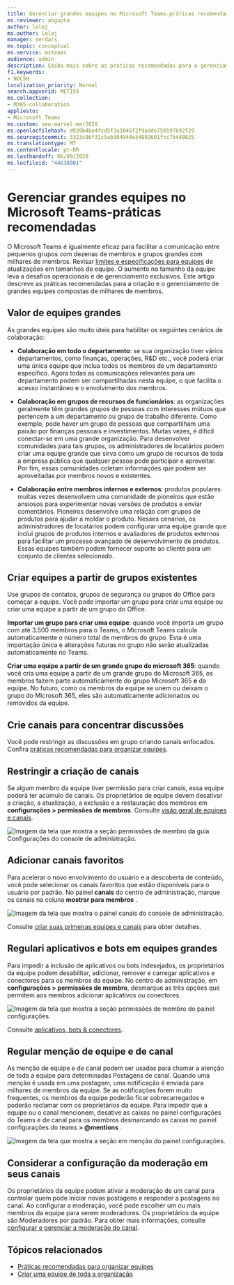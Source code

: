```yaml
---
title: Gerenciar grandes equipes no Microsoft Teams-práticas recomendadas
ms.reviewer: abgupta
author: lolaj
ms.author: lolaj
manager: serdars
ms.topic: conceptual
ms.service: msteams
audience: admin
description: Saiba mais sobre as práticas recomendadas para o gerenciamento de grandes equipes do Microsoft Teams para atender às necessidades da sua organização.
f1.keywords:
- NOCSH
localization_priority: Normal
search.appverid: MET150
ms.collection:
- M365-collaboration
appliesto:
- Microsoft Teams
ms.custom: seo-marvel-mar2020
ms.openlocfilehash: d939b4be4fcd5f3a1045f2f9adde750197b92f29
ms.sourcegitcommit: 3323c86f31c5ab304944a34892601fcc7b448025
ms.translationtype: MT
ms.contentlocale: pt-BR
ms.lasthandoff: 06/09/2020
ms.locfileid: "44638901"
---
```

<a name="manage-large-teams-in-microsoft-teams---best-practices"></a>Gerenciar grandes equipes no Microsoft Teams-práticas recomendadas
======================================================

O Microsoft Teams é igualmente eficaz para facilitar a comunicação entre pequenos grupos com dezenas de membros e grupos grandes com milhares de membros. Revisar [limites e especificações para equipes](limits-specifications-teams.md) de atualizações em tamanhos de equipe. O aumento no tamanho da equipe leva a desafios operacionais e de gerenciamento exclusivos. Este artigo descreve as práticas recomendadas para a criação e o gerenciamento de grandes equipes compostas de milhares de membros.

## <a name="value-of-large-teams"></a>Valor de equipes grandes

As grandes equipes são muito úteis para habilitar os seguintes cenários de colaboração:

- **Colaboração em todo o departamento**: se sua organização tiver vários departamentos, como finanças, operações, R&D etc., você poderá criar uma única equipe que inclua todos os membros de um departamento específico. Agora todas as comunicações relevantes para um departamento podem ser compartilhadas nesta equipe, o que facilita o acesso instantâneo e o envolvimento dos membros.

- **Colaboração em grupos de recursos de funcionários**: as organizações geralmente têm grandes grupos de pessoas com interesses mútuos que pertencem a um departamento ou grupo de trabalho diferente. Como exemplo, pode haver um grupo de pessoas que compartilham uma paixão por finanças pessoais e investimentos. Muitas vezes, é difícil conectar-se em uma grande organização. Para desenvolver comunidades para tais grupos, os administradores de locatários podem criar uma equipe grande que sirva como um grupo de recursos de toda a empresa pública que qualquer pessoa pode participar e aproveitar. Por fim, essas comunidades coletam informações que podem ser aproveitadas por membros novos e existentes.

- **Colaboração entre membros internos e externos**: produtos populares muitas vezes desenvolvem uma comunidade de pioneiros que estão ansiosos para experimentar novas versões de produtos e enviar comentários. Pioneiros desenvolve uma relação com grupos de produtos para ajudar a moldar o produto. Nesses cenários, os administradores de locatários podem configurar uma equipe grande que inclui grupos de produtos internos e avaliadores de produtos externos para facilitar um processo avançado de desenvolvimento de produtos. Essas equipes também podem fornecer suporte ao cliente para um conjunto de clientes selecionado.

## <a name="create-teams-from-existing-groups"></a>Criar equipes a partir de grupos existentes

Use grupos de contatos, grupos de segurança ou grupos do Office para começar a equipe. Você pode importar um grupo para criar uma equipe ou criar uma equipe a partir de um grupo do Office.

**Importar um grupo para criar uma equipe**: quando você importa um grupo com até 3.500 membros para o Teams, o Microsoft Teams calcula automaticamente o número total de membros do grupo. Esta é uma importação única e alterações futuras no grupo não serão atualizadas automaticamente no Teams.

**Criar uma equipe a partir de um grande grupo do microsoft 365**: quando você cria uma equipe a partir de um grande grupo do Microsoft 365, os membros fazem parte automaticamente do grupo Microsoft 365 **e** da equipe. No futuro, como os membros da equipe se unem ou deixam o grupo do Microsoft 365, eles são automaticamente adicionados ou removidos da equipe.

## <a name="create-channels-to-focus-discussions"></a>Crie canais para concentrar discussões

Você pode restringir as discussões em grupo criando canais enfocados. Confira [práticas recomendadas para organizar equipes](best-practices-organizing.md).

## <a name="restrict-channel-creation"></a>Restringir a criação de canais

Se algum membro da equipe tiver permissão para criar canais, essa equipe poderá ter acúmulo de canais. Os proprietários de equipe devem desativar a criação, a atualização, a exclusão e a restauração dos membros em **configurações > permissões de membros**. Consulte [visão geral de equipes e canais](teams-channels-overview.md).

![Imagem da tela que mostra a seção permissões de membro da guia Configurações do console de administração.](media/no-channel-creation.png "Imagem da tela que é a seção permissões de membro da guia Configurações do console de administração. A opção permitir que membros criem ou excluir canais está desmarcada.")

## <a name="add-favorite-channels"></a>Adicionar canais favoritos

Para acelerar o novo envolvimento do usuário e a descoberta de conteúdo, você pode selecionar os canais favoritos que estão disponíveis para o usuário por padrão. No painel **canais** do centro de administração, marque os canais na coluna **mostrar para membros** .

![Imagem da tela que mostra o painel canais do console de administração.](media/favorite-channels.png "Imagem da tela que mostra o painel canais do console de administração. Alguns canais são verificados para exibição para membros.")

 Consulte [criar suas primeiras equipes e canais](get-started-with-teams-create-your-first-teams-and-channels.md) para obter detalhes.

## <a name="regulate-applications-and-bots-in-large-teams"></a>Regulari aplicativos e bots em equipes grandes

Para impedir a inclusão de aplicativos ou bots indesejados, os proprietários da equipe podem desabilitar, adicionar, remover e carregar aplicativos e conectores para os membros da equipe. No centro de administração, em **configurações > permissões de membro**, desmarque as três opções que permitem aos membros adicionar aplicativos ou conectores.

![Imagem da tela que mostra a seção permissões de membro do painel configurações.](media/disable-bots-connectors.png "Imagem da tela que mostra a seção permissão de membro do painel configurações. As opções para permitir que os membros adicionem aplicativos ou conectores estão desmarcadas.")

Consulte [aplicativos, bots & conectores](deploy-apps-microsoft-teams-landing-page.md).

## <a name="regulate-team-and-channel-mentions"></a>Regular menção de equipe e de canal

As menção de equipe e de canal podem ser usadas para chamar a atenção de toda a equipe para determinadas Postagens de canal. Quando uma menção é usada em uma postagem, uma notificação é enviada para milhares de membros da equipe. Se as notificações forem muito frequentes, os membros da equipe poderão ficar sobrecarregados e poderão reclamar com os proprietários da equipe. Para impedir que a equipe ou o canal mencionem, desative as caixas no painel configurações do Teams e de canal para os membros desmarcando as caixas no painel configurações do teams **> @mentions** .

![Imagem da tela que mostra a seção em menção do painel configurações.](media/no-at-mentions.png "Imagem da tela que mostra a seção em menção do painel configurações. As opções para mostrar e conceder acesso a membros em menção são desmarcadas.")

## <a name="consider-setting-up-moderation-in-your-channels"></a>Considerar a configuração da moderação em seus canais

Os proprietários da equipe podem ativar a moderação de um canal para controlar quem pode iniciar novas postagens e responder a postagens no canal. Ao configurar a moderação, você pode escolher um ou mais membros da equipe para serem moderadores. Os proprietários da equipe são Moderadores por padrão. Para obter mais informações, consulte [configurar e gerenciar a moderação do canal](manage-channel-moderation-in-teams.md).

## <a name="related-topics"></a>Tópicos relacionados

- [Práticas recomendadas para organizar equipes](best-practices-organizing.md)
- [Criar uma equipe de toda a organização](create-an-org-wide-team.md)
